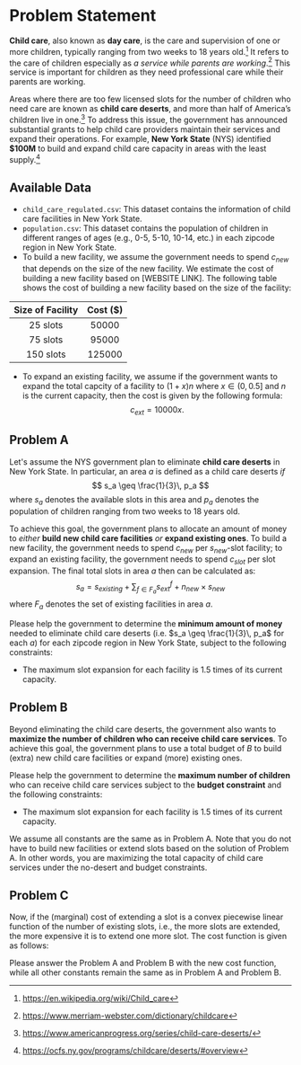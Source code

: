# Problem Statement

**Child care**, also known as **day care**, is the care and supervision of one or more children, typically ranging from two weeks to 18 years old.[^1] It refers to the care of children especially as *a service while parents are working*.[^2] This service is important for children as they need professional care while their parents are working. 

Areas where there are too few licensed slots for the number of children who need care are known as **child care deserts**, and more than half of America’s children live in one.[^3] To address this issue, the government has announced substantial grants to help child care providers maintain their services and expand their operations. For example, **New York State** (NYS) identified **$100M** to build and expand child care capacity in areas with the least supply.[^4]

## Available Data
- `child_care_regulated.csv`: This dataset contains the information of child care facilities in New York State. 
- `population.csv`: This dataset contains the population of children in different ranges of ages (e.g., 0-5, 5-10, 10-14, etc.) in each zipcode region in New York State.
- To build a new facility, we assume the government needs to spend $c_{new}$ that depends on the size of the new facility. We estimate the cost of building a new facility based on [WEBSITE LINK]. The following table shows the cost of building a new facility based on the size of the facility:

| Size of Facility | Cost ($) |
|:----------------:|:--------:|
| 25 slots         |  50000   |
| 75 slots         |  95000   |
| 150 slots        |  125000  |

- To expand an existing facility, we assume if the government wants to expand the total capcity of a facility to $(1 + x) n$ where $x \in (0, 0.5]$ and $n$ is the current capacity, then the cost is given by the following formula:
$$ c_{ext} = 10000 x.$$
<!-- For example, if the current number of slots is 50 and the government wants to expand it to 75, the cost of expansion is $c_{ext} = 10000 \times \frac{75}{50} = 15000$ (You can set $x$ as a continuous variable in your optimization model). -->





## Problem A
Let's assume the NYS government plan to eliminate **child care deserts** in New York State. In particular, an area $a$ is defined as a child care deserts *if* 
$$ s_a \geq \frac{1}{3}\, p_a $$
where $s_a$ denotes the available slots in this area and $p_a$ denotes the population of children ranging from two weeks to 18 years old.

To achieve this goal, the government plans to allocate an amount of money to *either* **build new child care facilities** *or* **expand existing ones**. To build a new facility, the government needs to spend $c_{new}$ per $s_{new}$-slot facility; to expand an existing facility, the government needs to spend $c_{slot}$ per slot expansion. The final total slots in area $a$ then can be calculated as:
$$ s_a = s_{existing} + \sum_{f \in F_a} s^f_{ext} + n_{new} \times s_{new} $$
where $F_a$ denotes the set of existing facilities in area $a$.

Please help the government to determine the **minimum amount of money** needed to eliminate child care deserts (i.e. $s_a \geq \frac{1}{3}\, p_a$ for each $a$) for each zipcode region in New York State, subject to the following constraints: 
- The maximum slot expansion for each facility is $1.5$ times of its current capacity.


## Problem B

Beyond eliminating the child care deserts, the government also wants to **maximize the number of children who can receive child care services**. To achieve this goal, the government plans to use a total budget of $B$ to build (extra) new child care facilities or expand (more) existing ones. 

Please help the government to determine the **maximum number of children** who can receive child care services subject to the **budget constraint** and the following constraints:
- The maximum slot expansion for each facility is $1.5$ times of its current capacity.

We assume all constants are the same as in Problem A. Note that you do not have to build new facilities or extend slots based on the solution of Problem A. In other words, you are maximizing the total capacity of child care services under the no-desert and budget constraints.


## Problem C

Now, if the (marginal) cost of extending a slot is a convex piecewise linear function of the number of existing slots, i.e., the more slots are extended, the more expensive it is to extend one more slot. The cost function is given as follows:


Please answer the Problem A and Problem B with the new cost function, while all other constants remain the same as in Problem A and Problem B.

[^1]: https://en.wikipedia.org/wiki/Child_care
[^2]: https://www.merriam-webster.com/dictionary/childcare
[^3]: https://www.americanprogress.org/series/child-care-deserts/
[^4]: https://ocfs.ny.gov/programs/childcare/deserts/#overview

